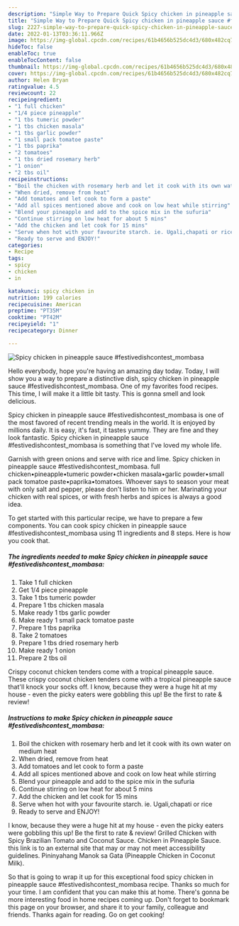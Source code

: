 ```yaml
---
description: "Simple Way to Prepare Quick Spicy chicken in pineapple sauce #festivedishcontest_mombasa"
title: "Simple Way to Prepare Quick Spicy chicken in pineapple sauce #festivedishcontest_mombasa"
slug: 2227-simple-way-to-prepare-quick-spicy-chicken-in-pineapple-sauce-festivedishcontest-mombasa
date: 2022-01-13T03:36:11.966Z
image: https://img-global.cpcdn.com/recipes/61b4656b525dc4d3/680x482cq70/spicy-chicken-in-pineapple-sauce-festivedishcontest_mombasa-recipe-main-photo.jpg
hideToc: false
enableToc: true
enableTocContent: false
thumbnail: https://img-global.cpcdn.com/recipes/61b4656b525dc4d3/680x482cq70/spicy-chicken-in-pineapple-sauce-festivedishcontest_mombasa-recipe-main-photo.jpg
cover: https://img-global.cpcdn.com/recipes/61b4656b525dc4d3/680x482cq70/spicy-chicken-in-pineapple-sauce-festivedishcontest_mombasa-recipe-main-photo.jpg
author: Helen Bryan
ratingvalue: 4.5
reviewcount: 22
recipeingredient:
- "1 full chicken"
- "1/4 piece pineapple"
- "1 tbs tumeric powder"
- "1 tbs chicken masala"
- "1 tbs garlic powder"
- "1 small pack tomatoe paste"
- "1 tbs paprika"
- "2 tomatoes"
- "1 tbs dried rosemary herb"
- "1 onion"
- "2 tbs oil"
recipeinstructions:
- "Boil the chicken with rosemary herb and let it cook with its own water on medium heat"
- "When dried, remove from heat"
- "Add tomatoes and let cook to form a paste"
- "Add all spices mentioned above and cook on low heat while stirring"
- "Blend your pineapple and add to the spice mix in the sufuria"
- "Continue stirring on low heat for about 5 mins"
- "Add the chicken and let cook for 15 mins"
- "Serve when hot with your favourite starch. ie. Ugali,chapati or rice"
- "Ready to serve and ENJOY!"
categories:
- Recipe
tags:
- spicy
- chicken
- in

katakunci: spicy chicken in 
nutrition: 199 calories
recipecuisine: American
preptime: "PT35M"
cooktime: "PT42M"
recipeyield: "1"
recipecategory: Dinner

---
```



![Spicy chicken in pineapple sauce #festivedishcontest_mombasa](https://img-global.cpcdn.com/recipes/61b4656b525dc4d3/680x482cq70/spicy-chicken-in-pineapple-sauce-festivedishcontest_mombasa-recipe-main-photo.jpg)

Hello everybody, hope you're having an amazing day today. Today, I will show you a way to prepare a distinctive dish, spicy chicken in pineapple sauce #festivedishcontest_mombasa. One of my favorites food recipes. This time, I will make it a little bit tasty. This is gonna smell and look delicious.

Spicy chicken in pineapple sauce #festivedishcontest_mombasa is one of the most favored of recent trending meals in the world. It is enjoyed by millions daily. It is easy, it's fast, it tastes yummy. They are fine and they look fantastic. Spicy chicken in pineapple sauce #festivedishcontest_mombasa is something that I've loved my whole life.

Garnish with green onions and serve with rice and lime. Spicy chicken in pineapple sauce #festivedishcontest_mombasa. full chicken•pineapple•tumeric powder•chicken masala•garlic powder•small pack tomatoe paste•paprika•tomatoes. Whoever says to season your meat with only salt and pepper, please don&#39;t listen to him or her. Marinating your chicken with real spices, or with fresh herbs and spices is always a good idea.


To get started with this particular recipe, we have to prepare a few components. You can cook spicy chicken in pineapple sauce #festivedishcontest_mombasa using 11 ingredients and 8 steps. Here is how you cook that.

<!--inarticleads1-->

##### The ingredients needed to make Spicy chicken in pineapple sauce #festivedishcontest_mombasa:

1. Take 1 full chicken
1. Get 1/4 piece pineapple
1. Take 1 tbs tumeric powder
1. Prepare 1 tbs chicken masala
1. Make ready 1 tbs garlic powder
1. Make ready 1 small pack tomatoe paste
1. Prepare 1 tbs paprika
1. Take 2 tomatoes
1. Prepare 1 tbs dried rosemary herb
1. Make ready 1 onion
1. Prepare 2 tbs oil


Crispy coconut chicken tenders come with a tropical pineapple sauce. These crispy coconut chicken tenders come with a tropical pineapple sauce that&#39;ll knock your socks off. I know, because they were a huge hit at my house - even the picky eaters were gobbling this up! Be the first to rate &amp; review! 

<!--inarticleads2-->

##### Instructions to make Spicy chicken in pineapple sauce #festivedishcontest_mombasa:

1. Boil the chicken with rosemary herb and let it cook with its own water on medium heat
1. When dried, remove from heat
1. Add tomatoes and let cook to form a paste
1. Add all spices mentioned above and cook on low heat while stirring
1. Blend your pineapple and add to the spice mix in the sufuria
1. Continue stirring on low heat for about 5 mins
1. Add the chicken and let cook for 15 mins
1. Serve when hot with your favourite starch. ie. Ugali,chapati or rice
1. Ready to serve and ENJOY!

I know, because they were a huge hit at my house - even the picky eaters were gobbling this up! Be the first to rate &amp; review! Grilled Chicken with Spicy Brazilian Tomato and Coconut Sauce. Chicken in Pineapple Sauce. this link is to an external site that may or may not meet accessibility guidelines. Pininyahang Manok sa Gata (Pineapple Chicken in Coconut Milk). 

So that is going to wrap it up for this exceptional food spicy chicken in pineapple sauce #festivedishcontest_mombasa recipe. Thanks so much for your time. I am confident that you can make this at home. There's gonna be more interesting food in home recipes coming up. Don't forget to bookmark this page on your browser, and share it to your family, colleague and friends. Thanks again for reading. Go on get cooking!
